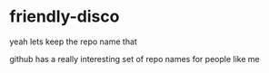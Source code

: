 # friendly-disco


yeah lets keep the repo name that 


github has a really interesting set of repo names for people like me
